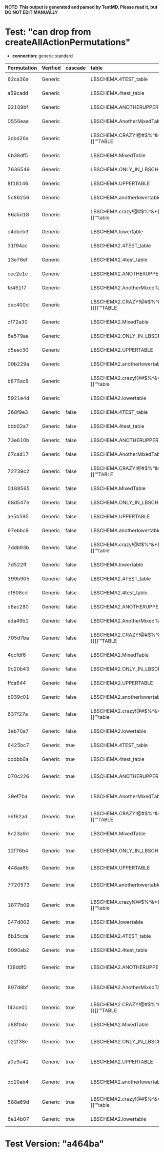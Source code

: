 **NOTE: This output is generated and parsed by TestMD. Please read it, but DO NOT EDIT MANUALLY**

# Test: "can drop from createAllActionPermutations" #

- **connection:** generic standard

| Permutation | Verified | cascade | table                                   | OPERATIONS
| :---------- | :------- | :------ | :-------------------------------------- | :------
| 82ca36a     | Generic  |         | LBSCHEMA.4TEST_table                    | **plan**: DROP TABLE "LBSCHEMA"."4TEST_table"
| a59cadd     | Generic  |         | LBSCHEMA.4test_table                    | **plan**: DROP TABLE "LBSCHEMA"."4test_table"
| 02109bf     | Generic  |         | LBSCHEMA.ANOTHERUPPERTABLE              | **plan**: DROP TABLE "LBSCHEMA"."ANOTHERUPPERTABLE"
| 0556eae     | Generic  |         | LBSCHEMA.AnotherMixedTable              | **plan**: DROP TABLE "LBSCHEMA"."AnotherMixedTable"
| 2cbd26a     | Generic  |         | LBSCHEMA.CRAZY!@#\$%^&*()_+{}[]'"TABLE  | **plan**: DROP TABLE "LBSCHEMA"."CRAZY!@#\$%^&*()_+{}[]'""TABLE"
| 6b38df5     | Generic  |         | LBSCHEMA.MixedTable                     | **plan**: DROP TABLE "LBSCHEMA"."MixedTable"
| 7636549     | Generic  |         | LBSCHEMA.ONLY_IN_LBSCHEMA               | **plan**: DROP TABLE "LBSCHEMA"."ONLY_IN_LBSCHEMA"
| 8f18146     | Generic  |         | LBSCHEMA.UPPERTABLE                     | **plan**: DROP TABLE "LBSCHEMA"."UPPERTABLE"
| 5c86256     | Generic  |         | LBSCHEMA.anotherlowertable              | **plan**: DROP TABLE "LBSCHEMA"."anotherlowertable"
| 86a5d18     | Generic  |         | LBSCHEMA.crazy!@#\$%^&*()_+{}[]'"table  | **plan**: DROP TABLE "LBSCHEMA"."crazy!@#\$%^&*()_+{}[]'""table"
| c4dbeb3     | Generic  |         | LBSCHEMA.lowertable                     | **plan**: DROP TABLE "LBSCHEMA"."lowertable"
| 31f94ac     | Generic  |         | LBSCHEMA2.4TEST_table                   | **plan**: DROP TABLE "LBSCHEMA2"."4TEST_table"
| 13e76ef     | Generic  |         | LBSCHEMA2.4test_table                   | **plan**: DROP TABLE "LBSCHEMA2"."4test_table"
| cec2e1c     | Generic  |         | LBSCHEMA2.ANOTHERUPPERTABLE             | **plan**: DROP TABLE "LBSCHEMA2"."ANOTHERUPPERTABLE"
| fe461f7     | Generic  |         | LBSCHEMA2.AnotherMixedTable             | **plan**: DROP TABLE "LBSCHEMA2"."AnotherMixedTable"
| dec400d     | Generic  |         | LBSCHEMA2.CRAZY!@#\$%^&*()_+{}[]'"TABLE | **plan**: DROP TABLE "LBSCHEMA2"."CRAZY!@#\$%^&*()_+{}[]'""TABLE"
| cf72a30     | Generic  |         | LBSCHEMA2.MixedTable                    | **plan**: DROP TABLE "LBSCHEMA2"."MixedTable"
| 6e579ae     | Generic  |         | LBSCHEMA2.ONLY_IN_LBSCHEMA2             | **plan**: DROP TABLE "LBSCHEMA2"."ONLY_IN_LBSCHEMA2"
| d5eec30     | Generic  |         | LBSCHEMA2.UPPERTABLE                    | **plan**: DROP TABLE "LBSCHEMA2"."UPPERTABLE"
| 00b229a     | Generic  |         | LBSCHEMA2.anotherlowertable             | **plan**: DROP TABLE "LBSCHEMA2"."anotherlowertable"
| b875ac8     | Generic  |         | LBSCHEMA2.crazy!@#\$%^&*()_+{}[]'"table | **plan**: DROP TABLE "LBSCHEMA2"."crazy!@#\$%^&*()_+{}[]'""table"
| 5921e4d     | Generic  |         | LBSCHEMA2.lowertable                    | **plan**: DROP TABLE "LBSCHEMA2"."lowertable"
| 368f9e3     | Generic  | false   | LBSCHEMA.4TEST_table                    | **plan**: DROP TABLE "LBSCHEMA"."4TEST_table"
| bbb02a7     | Generic  | false   | LBSCHEMA.4test_table                    | **plan**: DROP TABLE "LBSCHEMA"."4test_table"
| 73e610b     | Generic  | false   | LBSCHEMA.ANOTHERUPPERTABLE              | **plan**: DROP TABLE "LBSCHEMA"."ANOTHERUPPERTABLE"
| 67cad17     | Generic  | false   | LBSCHEMA.AnotherMixedTable              | **plan**: DROP TABLE "LBSCHEMA"."AnotherMixedTable"
| 72739c2     | Generic  | false   | LBSCHEMA.CRAZY!@#\$%^&*()_+{}[]'"TABLE  | **plan**: DROP TABLE "LBSCHEMA"."CRAZY!@#\$%^&*()_+{}[]'""TABLE"
| 0188565     | Generic  | false   | LBSCHEMA.MixedTable                     | **plan**: DROP TABLE "LBSCHEMA"."MixedTable"
| 68d547e     | Generic  | false   | LBSCHEMA.ONLY_IN_LBSCHEMA               | **plan**: DROP TABLE "LBSCHEMA"."ONLY_IN_LBSCHEMA"
| ae5b595     | Generic  | false   | LBSCHEMA.UPPERTABLE                     | **plan**: DROP TABLE "LBSCHEMA"."UPPERTABLE"
| 97ebbc9     | Generic  | false   | LBSCHEMA.anotherlowertable              | **plan**: DROP TABLE "LBSCHEMA"."anotherlowertable"
| 7ddb93b     | Generic  | false   | LBSCHEMA.crazy!@#\$%^&*()_+{}[]'"table  | **plan**: DROP TABLE "LBSCHEMA"."crazy!@#\$%^&*()_+{}[]'""table"
| 7d522ff     | Generic  | false   | LBSCHEMA.lowertable                     | **plan**: DROP TABLE "LBSCHEMA"."lowertable"
| 399b905     | Generic  | false   | LBSCHEMA2.4TEST_table                   | **plan**: DROP TABLE "LBSCHEMA2"."4TEST_table"
| df808cd     | Generic  | false   | LBSCHEMA2.4test_table                   | **plan**: DROP TABLE "LBSCHEMA2"."4test_table"
| d8ac280     | Generic  | false   | LBSCHEMA2.ANOTHERUPPERTABLE             | **plan**: DROP TABLE "LBSCHEMA2"."ANOTHERUPPERTABLE"
| eda49b1     | Generic  | false   | LBSCHEMA2.AnotherMixedTable             | **plan**: DROP TABLE "LBSCHEMA2"."AnotherMixedTable"
| 705d7ba     | Generic  | false   | LBSCHEMA2.CRAZY!@#\$%^&*()_+{}[]'"TABLE | **plan**: DROP TABLE "LBSCHEMA2"."CRAZY!@#\$%^&*()_+{}[]'""TABLE"
| 4ccfdf6     | Generic  | false   | LBSCHEMA2.MixedTable                    | **plan**: DROP TABLE "LBSCHEMA2"."MixedTable"
| 9c20b43     | Generic  | false   | LBSCHEMA2.ONLY_IN_LBSCHEMA2             | **plan**: DROP TABLE "LBSCHEMA2"."ONLY_IN_LBSCHEMA2"
| ffca644     | Generic  | false   | LBSCHEMA2.UPPERTABLE                    | **plan**: DROP TABLE "LBSCHEMA2"."UPPERTABLE"
| b039c01     | Generic  | false   | LBSCHEMA2.anotherlowertable             | **plan**: DROP TABLE "LBSCHEMA2"."anotherlowertable"
| 637f27a     | Generic  | false   | LBSCHEMA2.crazy!@#\$%^&*()_+{}[]'"table | **plan**: DROP TABLE "LBSCHEMA2"."crazy!@#\$%^&*()_+{}[]'""table"
| 1eb70a7     | Generic  | false   | LBSCHEMA2.lowertable                    | **plan**: DROP TABLE "LBSCHEMA2"."lowertable"
| 6425bc7     | Generic  | true    | LBSCHEMA.4TEST_table                    | **plan**: DROP TABLE "LBSCHEMA"."4TEST_table" CASCADE
| dddbb6a     | Generic  | true    | LBSCHEMA.4test_table                    | **plan**: DROP TABLE "LBSCHEMA"."4test_table" CASCADE
| 070c226     | Generic  | true    | LBSCHEMA.ANOTHERUPPERTABLE              | **plan**: DROP TABLE "LBSCHEMA"."ANOTHERUPPERTABLE" CASCADE
| 39ef7ba     | Generic  | true    | LBSCHEMA.AnotherMixedTable              | **plan**: DROP TABLE "LBSCHEMA"."AnotherMixedTable" CASCADE
| e6f62ad     | Generic  | true    | LBSCHEMA.CRAZY!@#\$%^&*()_+{}[]'"TABLE  | **plan**: DROP TABLE "LBSCHEMA"."CRAZY!@#\$%^&*()_+{}[]'""TABLE" CASCADE
| 8c23a9d     | Generic  | true    | LBSCHEMA.MixedTable                     | **plan**: DROP TABLE "LBSCHEMA"."MixedTable" CASCADE
| 12f76b4     | Generic  | true    | LBSCHEMA.ONLY_IN_LBSCHEMA               | **plan**: DROP TABLE "LBSCHEMA"."ONLY_IN_LBSCHEMA" CASCADE
| 448aa8b     | Generic  | true    | LBSCHEMA.UPPERTABLE                     | **plan**: DROP TABLE "LBSCHEMA"."UPPERTABLE" CASCADE
| 7720573     | Generic  | true    | LBSCHEMA.anotherlowertable              | **plan**: DROP TABLE "LBSCHEMA"."anotherlowertable" CASCADE
| 1877b09     | Generic  | true    | LBSCHEMA.crazy!@#\$%^&*()_+{}[]'"table  | **plan**: DROP TABLE "LBSCHEMA"."crazy!@#\$%^&*()_+{}[]'""table" CASCADE
| 047d002     | Generic  | true    | LBSCHEMA.lowertable                     | **plan**: DROP TABLE "LBSCHEMA"."lowertable" CASCADE
| 6b15cda     | Generic  | true    | LBSCHEMA2.4TEST_table                   | **plan**: DROP TABLE "LBSCHEMA2"."4TEST_table" CASCADE
| 6090ab2     | Generic  | true    | LBSCHEMA2.4test_table                   | **plan**: DROP TABLE "LBSCHEMA2"."4test_table" CASCADE
| f38ddf0     | Generic  | true    | LBSCHEMA2.ANOTHERUPPERTABLE             | **plan**: DROP TABLE "LBSCHEMA2"."ANOTHERUPPERTABLE" CASCADE
| 807d8bf     | Generic  | true    | LBSCHEMA2.AnotherMixedTable             | **plan**: DROP TABLE "LBSCHEMA2"."AnotherMixedTable" CASCADE
| f43ce01     | Generic  | true    | LBSCHEMA2.CRAZY!@#\$%^&*()_+{}[]'"TABLE | **plan**: DROP TABLE "LBSCHEMA2"."CRAZY!@#\$%^&*()_+{}[]'""TABLE" CASCADE
| d88fb4e     | Generic  | true    | LBSCHEMA2.MixedTable                    | **plan**: DROP TABLE "LBSCHEMA2"."MixedTable" CASCADE
| b22f38e     | Generic  | true    | LBSCHEMA2.ONLY_IN_LBSCHEMA2             | **plan**: DROP TABLE "LBSCHEMA2"."ONLY_IN_LBSCHEMA2" CASCADE
| a0e9e41     | Generic  | true    | LBSCHEMA2.UPPERTABLE                    | **plan**: DROP TABLE "LBSCHEMA2"."UPPERTABLE" CASCADE
| dc10ab4     | Generic  | true    | LBSCHEMA2.anotherlowertable             | **plan**: DROP TABLE "LBSCHEMA2"."anotherlowertable" CASCADE
| 588a69d     | Generic  | true    | LBSCHEMA2.crazy!@#\$%^&*()_+{}[]'"table | **plan**: DROP TABLE "LBSCHEMA2"."crazy!@#\$%^&*()_+{}[]'""table" CASCADE
| 6e14b07     | Generic  | true    | LBSCHEMA2.lowertable                    | **plan**: DROP TABLE "LBSCHEMA2"."lowertable" CASCADE

# Test Version: "a464ba" #